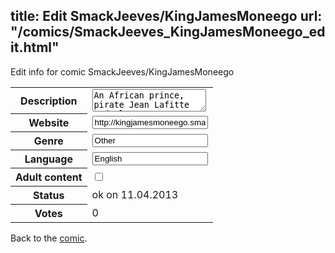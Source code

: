 title: Edit SmackJeeves/KingJamesMoneego
url: "/comics/SmackJeeves_KingJamesMoneego_edit.html"
---
Edit info for comic SmackJeeves/KingJamesMoneego

<form name="comic" action="http://gaepostmail.appengine.com/comic" name="post">
<table class="comicinfo">
<tr>
<th>Description</th><td><textarea name="description">An African prince, pirate Jean Lafitte and slave runner James Bowie in the swamps of Louisiana.</textarea></td>
</tr>
<tr>
<th>Website</th><td><input type="text" name="url" value="http://kingjamesmoneego.smackjeeves.com/comics/"/></td>
</tr>
<tr>
<th>Genre</th><td><input type="text" name="genre" value="Other"/></td>
</tr>
<tr>
<th>Language</th><td><input type="text" name="language" value="English"/></td>
</tr>
<tr>
<th>Adult content</th><td><input type="checkbox" name="adult" value="adult" /></td>
</tr>
<tr>
<th>Status</th><td>ok on 11.04.2013</td>
</tr>
<tr>
<th>Votes</th><td>0</div></td>
</tr>
</table>
</form>

Back to the [comic](/comics/SmackJeeves_KingJamesMoneego.html).
